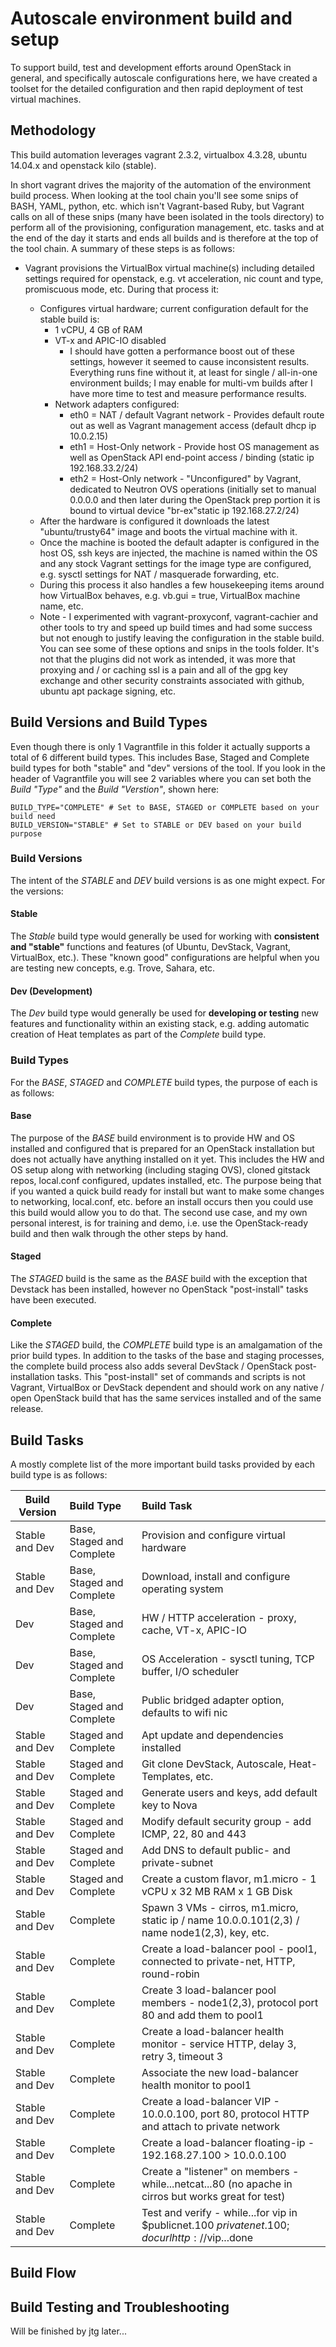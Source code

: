 # Autoscale environment build and setup
To support build, test and development efforts around OpenStack in general, and specifically autoscale configurations here, we have created a toolset for the detailed configuration and then rapid deployment of test virtual machines.

## Methodology
This build automation leverages vagrant 2.3.2, virtualbox 4.3.28, ubuntu 14.04.x and openstack kilo (stable).

In short vagrant drives the majority of the automation of the environment build process.  When looking at the tool chain you'll see some snips of BASH, YAML, python, etc. which isn't Vagrant-based Ruby, but Vagrant calls on all of these snips (many have been isolated in the tools directory) to perform all of the provisioning, configuration management, etc. tasks and at the end of the day it starts and ends all builds and is therefore at the top of the tool chain.  A summary of these steps is as follows:

* Vagrant provisions the VirtualBox virtual machine(s) including detailed settings required for openstack, e.g. vt acceleration, nic count and type, promiscuous mode, etc.  During that process it:

	* Configures virtual hardware; current configuration default for the stable build is:
		* 1 vCPU, 4 GB of RAM
		* VT-x and APIC-IO disabled
			* I should have gotten a performance boost out of these settings, however it seemed to cause inconsistent results.  Everything runs fine without it, at least for single / all-in-one environment builds; I may enable for multi-vm builds after I have more time to test and measure performance results.
		* Network adapters configured:
			* eth0 = NAT / default Vagrant network - Provides default route out as well as Vagrant management access (default dhcp ip 10.0.2.15) 
			* eth1 = Host-Only network - Provide host OS management as well as OpenStack API end-point access / binding (static ip 192.168.33.2/24)
			* eth2 = Host-Only network - "Unconfigured" by Vagrant, dedicated to Neutron OVS operations (initially set to manual 0.0.0.0 and then later during the OpenStack prep portion it is bound to virtual device "br-ex"static ip 192.168.27.2/24)
	* After the hardware is configured it downloads the latest "ubuntu/trusty64" image and boots the virtual machine with it.
	* Once the machine is booted the default adapter is configured in the host OS, ssh keys are injected, the machine is named within the OS and any stock Vagrant settings for the image type are configured, e.g. sysctl settings for NAT / masquerade forwarding, etc.
	* During this process it also handles a few housekeeping items around how VirtualBox behaves, e.g. vb.gui = true, VirtualBox machine name, etc.
	* Note - I experimented with vagrant-proxyconf, vagrant-cachier and other tools to try and speed up build times and had some success but not enough to justify leaving the configuration in the stable build.  You can see some of these options and snips in the tools folder.  It's not that the plugins did not work as intended, it was more that proxying and / or caching ssl is a pain and all of the gpg key exchange and other security constraints associated with github, ubuntu apt package signing, etc.

## Build Versions and Build Types
Even though there is only 1 Vagrantfile in this folder it actually supports a total of 6 different build types.  This includes Base, Staged and Complete build types for both "stable" and "dev" versions of the tool.  If you look in the header of Vagrantfile you will see 2 variables where you can set both the *Build "Type"* and the *Build "Verstion"*, shown here:

	BUILD_TYPE="COMPLETE" # Set to BASE, STAGED or COMPLETE based on your build need
	BUILD_VERSION="STABLE" # Set to STABLE or DEV based on your build purpose

### Build Versions
The intent of the *STABLE* and *DEV* build versions is as one might expect.  For the versions:

#### Stable
The *Stable* build type would generally be used for working with **consistent and "stable"** functions and features (of Ubuntu, DevStack, Vagrant, VirtualBox, etc.).  These "known good" configurations are helpful when you are testing new concepts, e.g. Trove, Sahara, etc.
#### Dev (Development)
The *Dev* build type would generally be used for **developing or testing** new features and functionality within an existing stack, e.g. adding automatic creation of Heat templates as part of the *Complete* build type.

### Build Types
For the *BASE*, *STAGED* and *COMPLETE* build types, the purpose of each is as follows:
#### Base
The purpose of the *BASE* build environment is to provide HW and OS installed and configured that is prepared for an OpenStack installation but does not actually have anything installed on it yet.  This includes the HW and OS setup along with networking (including staging OVS), cloned gitstack repos, local.conf configured, updates installed, etc.  The purpose being that if you wanted a quick build ready for install but want to make some changes to networking, local.conf, etc. before an install occurs then you could use this build would allow you to do that.  The second use case, and my own personal interest, is for training and demo, i.e. use the OpenStack-ready build and then walk through the other steps by hand.
#### Staged
The *STAGED* build is the same as the *BASE* build with the exception that Devstack has been installed, however no OpenStack "post-install" tasks have been executed.
#### Complete
Like the *STAGED* build, the *COMPLETE* build type is an amalgamation of the prior build types.  In addition to the tasks of the base and staging processes, the complete build process also adds several DevStack / OpenStack post-installation tasks.  This "post-install" set of commands and scripts is not Vagrant, VirtualBox or DevStack dependent and should work on any native / open OpenStack build that has the same services installed and of the same release.

## Build Tasks
A mostly complete list of the more important build tasks provided by each build type is as follows:

| Build Version    | Build Type                | Build Task                                                                                         |
|------------------|:--------------------------|:---------------------------------------------------------------------------------------------------|
| Stable and Dev   | Base, Staged and Complete | Provision and configure virtual hardware                                                           |
| Stable and Dev   | Base, Staged and Complete | Download, install and configure operating system                                                   |
| Dev              | Base, Staged and Complete | HW / HTTP acceleration - proxy, cache, VT-x, APIC-IO                                               |
| Dev              | Base, Staged and Complete | OS Acceleration - sysctl tuning, TCP buffer, I/O scheduler                                         |
| Dev              | Base, Staged and Complete | Public bridged adapter option, defaults to wifi nic                                                |
| Stable and Dev   | Staged and Complete       | Apt update and dependencies installed                                                              |
| Stable and Dev   | Staged and Complete       | Git clone DevStack, Autoscale, Heat-Templates, etc.                                                |
| Stable and Dev   | Staged and Complete       | Generate users and keys, add default key to Nova                                                   |
| Stable and Dev   | Staged and Complete       | Modify default security group - add ICMP, 22, 80 and 443                                           |
| Stable and Dev   | Staged and Complete       | Add DNS to default public- and private-subnet                                                      |
| Stable and Dev   | Staged and Complete       | Create a custom flavor, m1.micro - 1 vCPU x 32 MB RAM x 1 GB Disk                                  |
| Stable and Dev   | Complete                  | Spawn 3 VMs - cirros, m1.micro, static ip / name 10.0.0.101(2,3) / name node1(2,3), key, etc.      |
| Stable and Dev   | Complete                  | Create a load-balancer pool - pool1, connected to private-net, HTTP, round-robin                   |
| Stable and Dev   | Complete                  | Create 3 load-balancer pool members - node1(2,3), protocol port 80 and add them to pool1           |
| Stable and Dev   | Complete                  | Create a load-balancer health monitor - service HTTP, delay 3, retry 3, timeout 3                  |
| Stable and Dev   | Complete                  | Associate the new load-balancer health monitor to pool1                                            |
| Stable and Dev   | Complete                  | Create a load-balancer VIP - 10.0.0.100, port 80, protocol HTTP and attach to private network      |
| Stable and Dev   | Complete                  | Create a load-balancer floating-ip - 192.168.27.100 > 10.0.0.100                                   |
| Stable and Dev   | Complete                  | Create a "listener" on members - while...netcat...80 (no apache in cirros but works great for test)|
| Stable and Dev   | Complete                  | Test and verify - while...for vip in $publicnet.100 $privatenet.100; do curl http://$vip...done    |

## Build Flow

## Build Testing and Troubleshooting

Will be finished by jtg later...

